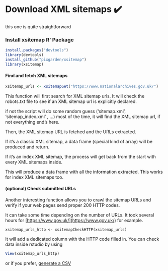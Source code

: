 # Download XML sitemaps ✔️

this one is quite straightforward

### Install xsitemap R’ Package

```r
install.packages("devtools")
library(devtools)
install_github("pixgarden/xsitemap")
library(xsitemap)
```

#### Find and fetch XML sitemaps

```r
xsitemap_urls <- xsitemapGet("https://www.nationalarchives.gov.uk/")
```

This function will first search for XML sitemap urls. It will check the robots.txt file to see if an XML sitemap url is explicitly declared.

if not the script will do some random guess \(‘sitemap.xml’, ‘sitemap\_index.xml’ , …\) most of the time, it will find the XML sitemap url, if not everything end’s here.

Then, the XML sitemap URL is fetched and the URLs extracted.

If it’s a classic XML sitemap, a data frame \(special kind of array\) will be produced and return.

If it’s an index XML sitemap, the process will get back from the start with every XML sitemaps inside.

This will produce a data frame with all the information extracted. This works for index XML sitemaps too.

#### \(optional\) Check submitted URLs

Another interesting function allows you to crawl the sitemap URLs and verify if your web pages send proper 200 HTTP codes.

It can take some time depending on the number of URLs. It took several hours for [https://www.gov.uk/](https://www.gov.uk/) for example.

```text
xsitemap_urls_http <- xsitemapCheckHTTP(xsitemap_urls)
```

It will add a dedicated column with the HTTP code filled in. You can check data inside rstudio by using 

```r
View(xsitemap_urls_http)
```

or if you prefer, [generate a CSV](../export-data/send-and-read-seo-data-to-excel.md#export-your-data-into-a-csv) 

